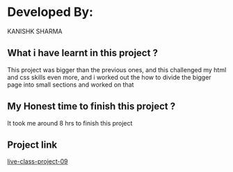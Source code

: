 # Developed By:

KANISHK SHARMA

## What i have learnt in this project ?

This project was bigger than the previous ones, and this challenged my html and css skills even more, and i worked out the how to divide the bigger page into small sections and worked on that 

## My Honest time to finish this project ?

It took me around 8 hrs to finish this project

## Project link

[live-class-project-09](https://brilliant-jelly-a4cd13.netlify.app/)
